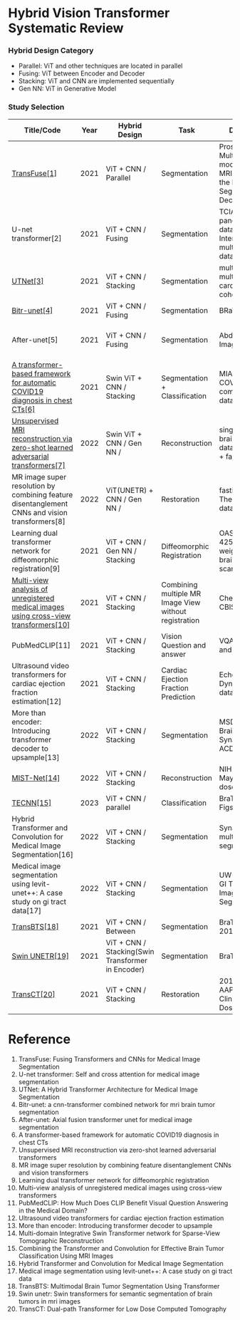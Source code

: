 # Hybrid Vision Transformer Systematic Review


### Hybrid Design Category
- Parallel: ViT and other techniques are located in parallel
- Fusing: ViT between Encoder and Decoder
- Stacking: ViT and CNN are implemented sequentially
- Gen NN: ViT in Generative Model


### Study Selection
| Title/Code | Year | Hybrid Design | Task | Dataset | Modality | Input Size
| ------------------------- |  -------- | -------- | -------- | -------- | -------- | -------- | 
| [TransFuse[1]](https://github.com/Rayicer/TransFuse) | 2021 | ViT + CNN / Parallel | Segmentation | Prostate Multi-modality MRIs from the Medical Segmentation Decathlon | MRI | MRIs from 32 patients, with volume shape of 20×320×3 |
| U-net transformer[2] | 2021 | ViT + CNN / Fusing | Segmentation | TCIA pancreas dataset / Internal multi-organ dataset(IMO) | CT | TCIA: 82 CT-scans and Multi-Organ(IMO): 85 CT Scans|
| [UTNet[3]](https://github.com/yhygao/UTNet) | 2021 | ViT + CNN / Stacking | Segmentation | multilabel, multi-vendor cardiac MRI cohort | MRI | 75 MRI from Siemens, 75 MRI from Philips
| [Bitr-unet[4]](https://github.com/BruceResearch/BiTr-Unet) | 2021 | ViT + CNN / Fusing | Segmentation | BRaTS 2021 | MRI | 200 MRI Scans
| After-unet[5] | 2021 | ViT + CNN / Fusing | Segmentation | Abdomen CT Image | CT | abdomen CT BCV:18/Thorax-85:60/SegTHOR: 30
| [A transformer-based framework for automatic COVID19 diagnosis in chest CTs[6]](https://github.com/leizhangtech/COVID19T) | 2021 | Swin ViT + CNN / Stacking | Segmentation + Classification | MIA-COV19D competition dataset | CT | 1560 CT Scans
| [Unsupervised MRI reconstruction via zero-shot learned adversarial transformers[7]](https://github.com/icon-lab/SLATER) | 2022 | Swin ViT + CNN / Gen NN / | Reconstruction | single-coil brain MRI data from IXI + fastMRI | MRI |
| MR image super resolution by combining feature disentanglement CNNs and vision transformers[8] | 2022 | ViT(UNETR) + CNN / Gen NN /  | Restoration | fastMRI and The IXI dataset | MRI | fastMRI:500, IXI dataset:500 |
| Learning dual transformer network for diffeomorphic registration[9] | 2021 | ViT + CNN / Gen NN / Stacking | Diffeomorphic Registration | OASIS with 425 T1-weighted brain MRI scans | MRI |
| [Multi-view analysis of unregistered medical images using cross-view transformers[10]](https://github.com/gvtulder/cross-view-transformers) | 2021 | ViT + CNN / Stacking | Combining multiple MR Image View without registration | CheXpert and CBIS-DDSM | MRI | cheXpert: 23628 samples, CBIS-DDSM: 708 samples
| PubMedCLIP[11] | 2021 | ViT + CNN / Stacking | Vision Question and answer | VQA-RAD and SLAKE | X-ray | 
| Ultrasound video transformers for cardiac ejection fraction estimation[12] | 2021 | ViT + CNN / Stacking | Cardiac Ejection Fraction Prediction | Echonet-Dynamic dataset | Ultrasound | 
| More than encoder: Introducing transformer decoder to upsample[13] | 2022 | ViT + CNN / Stacking | Segmentation | MSD Task01 BrainTumour, Synapse, ACDC | MRI | MSD Brain: 484 multimodal multisite MRI data, Synapse: 30 cases, ACDC: 100 cases
| [MIST-Net[14]](https://zenodo.org/records/6368099) | 2022 | ViT + CNN / Stacking | Reconstruction | NIH-AAPM-Mayo Low-dose CT| CT |
| [TECNN[15]](https://zenodo.org/records/6368099) | 2023 | ViT + CNN / parallel | Classification | BraTS 2018, Figshare | MRI |
| Hybrid Transformer and Convolution for Medical Image Segmentation[16] | 2022 | ViT + CNN / Stacking | Segmentation | Synapse, multiorgan segmentation | CT |
| Medical image segmentation using levit-unet++: A case study on gi tract data[17] | 2022 | ViT + CNN / Stacking | Segmentation | UW-Madison GI Tract Image Segmentation| MRI | 
| [TransBTS[18]](https://github.com/Rubics-Xuan/TransBTS) | 2021 | ViT + CNN / Between | Segmentation | BraTS 2019/2020 | MRI | 
| [Swin UNETR[19]](https://github.com/Project-MONAI/research-contributions/tree/main/SwinUNETR) | 2021 | ViT + CNN / Stacking(Swin Transformer in Encoder) | Segmentation | BraTS 2021 | MRI | 
| [TransCT[20]]([https://github.com/Project-MONAI/research-contributions/tree/main/SwinUNETR](https://github.com/zzc623/TransCT)) | 2021 | ViT + CNN / Stacking | Restoration | 2016 NIH AAPM-Mayo Clinic Low-Dose CT | CT | 


# Reference
1. TransFuse: Fusing Transformers and CNNs for Medical Image Segmentation
2. U-net transformer: Self and cross attention for medical image segmentation
3. UTNet: A Hybrid Transformer Architecture for Medical Image Segmentation
4. Bitr-unet: a cnn-transformer combined network for mri brain tumor segmentation
5. After-unet: Axial fusion transformer unet for medical image segmentation
6. A transformer-based framework for automatic COVID19 diagnosis in chest CTs
7. Unsupervised MRI reconstruction via zero-shot learned adversarial transformers
8. MR image super resolution by combining feature disentanglement CNNs and vision transformers
9. Learning dual transformer network for diffeomorphic registration
10. Multi-view analysis of unregistered medical images using cross-view transformers
11. PubMedCLIP: How Much Does CLIP Benefit Visual Question Answering in the Medical Domain?
12. Ultrasound video transformers for cardiac ejection fraction estimation
13. More than encoder: Introducing transformer decoder to upsample
14. Multi-domain Integrative Swin Transformer network for Sparse-View Tomographic Reconstruction
15. Combining the Transformer and Convolution for Effective Brain Tumor Classification Using MRI Images
16. Hybrid Transformer and Convolution for Medical Image Segmentation
17. Medical image segmentation using levit-unet++: A case study on gi tract data
18. TransBTS: Multimodal Brain Tumor Segmentation Using Transformer
19. Swin unetr: Swin transformers for semantic segmentation of brain tumors in mri images
20. TransCT: Dual-path Transformer for Low Dose Computed Tomography
